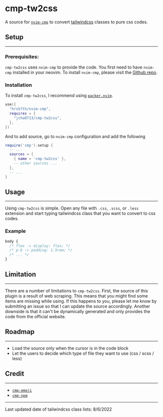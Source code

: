 # cmp-tw2css

A source for [`nvim-cmp`](https://github.com/hrsh7th/nvim-cmp) to convert [tailwindcss](https://tailwindcss.com) classes to pure css codes.

## Setup
----------

### Prerequisites:

`cmp-tw2css` uses `nvim-cmp` to provide the code. You first need to have `nvim-cmp` installed in your neovim. To install `nvim-cmp`, please visit the [Github repo](https://github.com/hrsh7th/nvim-cmp).

### Installation

To install `cmp-tw2css`, I recommend using [`packer.nvim`](https://github.com/wbthomason/packer.nvim).

```lua
use({
  "hrsh7th/nvim-cmp",
  requires = {
    "jcha0713/cmp-tw2css",
  },
})
```

And to add source, go to `nvim-cmp` configuration and add the following

```lua
require('cmp').setup {
  -- ...
  sources = {
    { name = 'cmp-tw2css' },
    -- other sources ...
  },
  -- ...
}
```

## Usage
----------

Using `cmp-tw2css` is simple. Open any file with `.css`, `.scss`, or `.less` extension and start typing tailwindcss class that you want to convert to css codes.

### Example

```css
body {
  /* flex -> display: flex; */
  /* p-6 -> padding: 1.5rem; */
  /* ... */
}
```

## Limitation
----------

There are a number of limitations to `cmp-tw2css`. First, the source of this plugin is a result of web scraping. This means that you might find some items are missing while using. If this happens to you, please let me know by submitting an issue so that I can update the source accordingly. Another downside is that it can't be dynamically generated and only provides the code from the official website. 

## Roadmap
----------

- Load the source only when the cursor is in the code block
- Let the users to decide which type of file they want to use (css / scss / less)

## Credit
----------

- [`cmp-emoji`](https://github.com/hrsh7th/cmp-emoji)
- [`cmp-npm`](https://github.com/David-Kunz/cmp-npm)

----------
Last updated date of tailwindcss class lists: 8/6/2022

